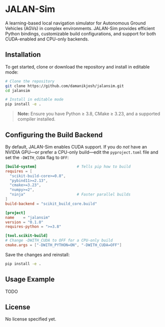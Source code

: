 # JALAN-Sim

A learning-based local navigation simulator for Autonomous Ground Vehicles (AGVs) in complex environments. JALAN-Sim provides efficient Python bindings, customizable build configurations, and support for both CUDA-enabled and CPU-only backends.

## Installation

To get started, clone or download the repository and install in editable mode:

```bash
# Clone the repository
git clone https://github.com/damanikjosh/jalansim.git
cd jalansim

# Install in editable mode
pip install -e .
````

> **Note:** Ensure you have Python ≥ 3.8, CMake ≥ 3.23, and a supported compiler installed.

## Configuring the Build Backend

By default, JALAN-Sim enables CUDA support. If you do *not* have an NVIDIA GPU—or prefer a CPU-only build—edit the `pyproject.toml` file and set the `-DWITH_CUDA` flag to `OFF`:

```toml
[build-system]                  # Tells pip how to build
requires = [
  "scikit-build-core>=0.8",
  "pybind11>=2.13",
  "cmake>=3.23",
  "numpy>=2",
  "ninja"                       # Faster parallel builds
]
build-backend = "scikit_build_core.build"

[project]
name    = "jalansim"
version = "0.1.0"
requires-python = ">=3.8"

[tool.scikit-build]
# Change -DWITH_CUDA to OFF for a CPU-only build
cmake.args = ["-DWITH_PYTHON=ON", "-DWITH_CUDA=OFF"]
```

Save the changes and reinstall:

```bash
pip install -e .
```

## Usage Example

TODO

## License

No license specified yet.

